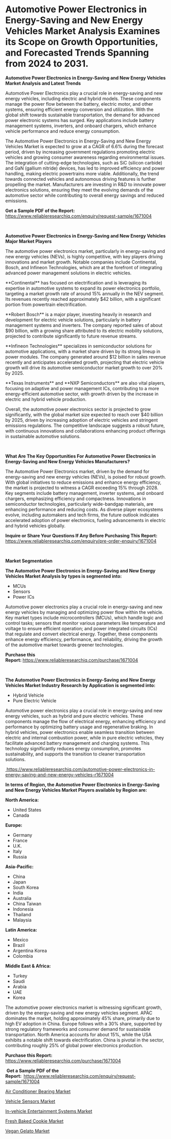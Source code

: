 <p><h1>Automotive Power Electronics in Energy-Saving and New Energy Vehicles Market Analysis Examines its Scope on Growth Opportunities, and Forecasted Trends Spanning from 2024 to 2031.</h1></p><p><strong>Automotive Power Electronics in Energy-Saving and New Energy Vehicles Market Analysis and Latest Trends</strong></p>
<p><p>Automotive Power Electronics play a crucial role in energy-saving and new energy vehicles, including electric and hybrid models. These components manage the power flow between the battery, electric motor, and other systems, ensuring efficient energy conversion and utilization. With the global shift towards sustainable transportation, the demand for advanced power electronic systems has surged. Key applications include battery management systems, inverters, and onboard chargers, which enhance vehicle performance and reduce energy consumption.</p><p>The Automotive Power Electronics in Energy-Saving and New Energy Vehicles Market is expected to grow at a CAGR of 6.6% during the forecast period, driven by increasing government regulations promoting electric vehicles and growing consumer awareness regarding environmental issues. The integration of cutting-edge technologies, such as SiC (silicon carbide) and GaN (gallium nitride) devices, has led to improved efficiency and power handling, making electric powertrains more viable. Additionally, the trend towards connected vehicles and autonomous driving features is further propelling the market. Manufacturers are investing in R&D to innovate power electronics solutions, ensuring they meet the evolving demands of the automotive sector while contributing to overall energy savings and reduced emissions.</p></p>
<p><strong>Get a Sample PDF of the Report:&nbsp;</strong> <a href="https://www.reliableresearchiq.com/enquiry/request-sample/1671004?utm_campaign=1124&utm_medium=2&utm_source=Github&utm_content=ia&utm_term=09102024&utm_id=automotive-power-electronics-in-energy-saving-and-new-energy-vehicles">https://www.reliableresearchiq.com/enquiry/request-sample/1671004</a></p>
<p>&nbsp;</p>
<p><strong>Automotive Power Electronics in Energy-Saving and New Energy Vehicles Major Market Players</strong></p>
<p><p>The automotive power electronics market, particularly in energy-saving and new energy vehicles (NEVs), is highly competitive, with key players driving innovations and market growth. Notable companies include Continental, Bosch, and Infineon Technologies, which are at the forefront of integrating advanced power management solutions in electric vehicles.</p><p>**Continental** has focused on electrification and is leveraging its expertise in automotive systems to expand its power electronics portfolio, targeting a market growth rate of around 15% annually in the NEV segment. Its revenues recently reached approximately $42 billion, with a significant portion from powertrain electrification.</p><p>**Robert Bosch** is a major player, investing heavily in research and development for electric vehicle solutions, particularly in battery management systems and inverters. The company reported sales of about $90 billion, with a growing share attributed to its electric mobility solutions, projected to contribute significantly to future revenue streams.</p><p>**Infineon Technologies** specializes in semiconductor solutions for automotive applications, with a market share driven by its strong lineup in power modules. The company generated around $12 billion in sales revenue recently and anticipates accelerated growth, projecting that electric vehicle growth will drive its automotive semiconductor market growth to over 20% by 2025.</p><p>**Texas Instruments** and **NXP Semiconductors** are also vital players, focusing on adaptive and power management ICs, contributing to a more energy-efficient automotive sector, with growth driven by the increase in electric and hybrid vehicle production. </p><p>Overall, the automotive power electronics sector is projected to grow significantly, with the global market size expected to reach over $40 billion by 2025, driven by increasing adoption of electric vehicles and stringent emissions regulations. The competitive landscape suggests a robust future, with continuous innovations and collaborations enhancing product offerings in sustainable automotive solutions.</p></p>
<p>&nbsp;</p>
<p><strong>What Are The Key Opportunities For Automotive Power Electronics in Energy-Saving and New Energy Vehicles Manufacturers?</strong></p>
<p><p>The Automotive Power Electronics market, driven by the demand for energy-saving and new energy vehicles (NEVs), is poised for robust growth. With global initiatives to reduce emissions and enhance energy efficiency, the market is projected to witness a CAGR exceeding 15% through 2028. Key segments include battery management, inverter systems, and onboard chargers, emphasizing efficiency and compactness. Innovations in semiconductor technologies, particularly wide-bandgap materials, are enhancing performance and reducing costs. As diverse player ecosystems evolve, including automakers and tech firms, the future outlook indicates accelerated adoption of power electronics, fueling advancements in electric and hybrid vehicles globally.</p></p>
<p><strong>Inquire or Share Your Questions If Any Before Purchasing This Report:</strong> <a href="https://www.reliableresearchiq.com/enquiry/pre-order-enquiry/1671004?utm_campaign=1124&utm_medium=2&utm_source=Github&utm_content=ia&utm_term=09102024&utm_id=automotive-power-electronics-in-energy-saving-and-new-energy-vehicles">https://www.reliableresearchiq.com/enquiry/pre-order-enquiry/1671004</a></p>
<p>&nbsp;</p>
<p><strong>Market Segmentation</strong></p>
<p><strong>The Automotive Power Electronics in Energy-Saving and New Energy Vehicles Market Analysis by types is segmented into:</strong></p>
<p><ul><li>MCUs</li><li>Sensors</li><li>Power ICs</li></ul></p>
<p><p>Automotive power electronics play a crucial role in energy-saving and new energy vehicles by managing and optimizing power flow within the vehicle. Key market types include microcontrollers (MCUs), which handle logic and control tasks; sensors that monitor various parameters like temperature and voltage to ensure efficient operation; and power integrated circuits (ICs) that regulate and convert electrical energy. Together, these components enhance energy efficiency, performance, and reliability, driving the growth of the automotive market towards greener technologies.</p></p>
<p><strong>Purchase this Report:&nbsp;</strong><a href="https://www.reliableresearchiq.com/purchase/1671004?utm_campaign=1124&utm_medium=2&utm_source=Github&utm_content=ia&utm_term=09102024&utm_id=automotive-power-electronics-in-energy-saving-and-new-energy-vehicles">https://www.reliableresearchiq.com/purchase/1671004</a></p>
<p>&nbsp;</p>
<p><strong>The Automotive Power Electronics in Energy-Saving and New Energy Vehicles Market Industry Research by Application is segmented into:</strong></p>
<p><ul><li>Hybrid Vehicle</li><li>Pure Electric Vehicle</li></ul></p>
<p><p>Automotive power electronics play a crucial role in energy-saving and new energy vehicles, such as hybrid and pure electric vehicles. These components manage the flow of electrical energy, enhancing efficiency and performance by optimizing battery usage and regenerative braking. In hybrid vehicles, power electronics enable seamless transition between electric and internal combustion power, while in pure electric vehicles, they facilitate advanced battery management and charging systems. This technology significantly reduces energy consumption, promotes sustainability, and supports the transition to cleaner transportation solutions.</p></p>
<p><a href="https://www.reliableresearchiq.com/automotive-power-electronics-in-energy-saving-and-new-energy-vehicles-r1671004?utm_campaign=1124&utm_medium=2&utm_source=Github&utm_content=ia&utm_term=09102024&utm_id=automotive-power-electronics-in-energy-saving-and-new-energy-vehicles">&nbsp;https://www.reliableresearchiq.com/automotive-power-electronics-in-energy-saving-and-new-energy-vehicles-r1671004</a></p>
<p><strong>In terms of Region, the Automotive Power Electronics in Energy-Saving and New Energy Vehicles Market Players available by Region are:</strong></p>
<p>
    <p> <strong> North America: </strong>
        <ul>
            <li>United States</li>
            <li>Canada</li>
        </ul>
        </p> 
    <p> <strong> Europe: </strong>
        <ul>
            <li>Germany</li>
            <li>France</li>
            <li>U.K.</li>
            <li>Italy</li>
            <li>Russia</li>
        </ul>
        </p> 
    <p> <strong> Asia-Pacific: </strong>
        <ul>
            <li>China</li>
            <li>Japan</li>
            <li>South Korea</li>
            <li>India</li>
            <li>Australia</li>
            <li>China Taiwan</li>
            <li>Indonesia</li>
            <li>Thailand</li>
            <li>Malaysia</li>
        </ul>
        </p> 
    <p> <strong> Latin America: </strong>
        <ul>
            <li>Mexico</li>
            <li>Brazil</li>
            <li>Argentina Korea</li>
            <li>Colombia</li>
        </ul>
        </p> 
    <p> <strong> Middle East & Africa: </strong>
        <ul>
            <li>Turkey</li>
            <li>Saudi</li>
            <li>Arabia</li>
            <li>UAE</li>
            <li>Korea</li>
        </ul>
    </p>
    </p>
<p><p>The automotive power electronics market is witnessing significant growth, driven by the energy-saving and new energy vehicles segment. APAC dominates the market, holding approximately 45% share, primarily due to high EV adoption in China. Europe follows with a 30% share, supported by strong regulatory frameworks and consumer demand for sustainable transportation. North America accounts for about 15%, while the USA exhibits a notable shift towards electrification. China is pivotal in the sector, contributing roughly 25% of global power electronics production.</p></p>
<p><strong>Purchase this Report: </strong><a href="https://www.reliableresearchiq.com/purchase/1671004?utm_campaign=1124&utm_medium=2&utm_source=Github&utm_content=ia&utm_term=09102024&utm_id=automotive-power-electronics-in-energy-saving-and-new-energy-vehicles">https://www.reliableresearchiq.com/purchase/1671004</a></p>
<p>&nbsp;<strong>Get a Sample PDF of the Report:&nbsp;&nbsp;</strong><a href="https://www.reliableresearchiq.com/enquiry/request-sample/1671004?utm_campaign=1124&utm_medium=2&utm_source=Github&utm_content=ia&utm_term=09102024&utm_id=automotive-power-electronics-in-energy-saving-and-new-energy-vehicles">https://www.reliableresearchiq.com/enquiry/request-sample/1671004</a></p>
<p><strong></strong></p>
<p><p><a href="https://www.linkedin.com/pulse/global-air-conditioner-bearing-market-exploring-share-trends-ur6ge?utm_campaign=1124&utm_medium=2&utm_source=Github&utm_content=ia&utm_term=09102024&utm_id=automotive-power-electronics-in-energy-saving-and-new-energy-vehicles">Air Conditioner Bearing Market</a></p><p><a href="https://github.com/tomasa8xtkvotaw/Market-Research-Report-List-1/blob/main/vehicle-sensors-market.md?utm_campaign=1124&utm_medium=2&utm_source=Github&utm_content=ia&utm_term=09102024&utm_id=automotive-power-electronics-in-energy-saving-and-new-energy-vehicles">Vehicle Sensors Market</a></p><p><a href="https://github.com/bansebnspene3/Market-Research-Report-List-1/blob/main/in-vehicle-entertainment-systems-market.md?utm_campaign=1124&utm_medium=2&utm_source=Github&utm_content=ia&utm_term=09102024&utm_id=automotive-power-electronics-in-energy-saving-and-new-energy-vehicles">In-vehicle Entertainment Systems Market</a></p><p><a href="https://issuu.com/reportprime-2/docs/fresh-baked-cookie-market-size-2030_8065ed494895eb?utm_campaign=1124&utm_medium=2&utm_source=Github&utm_content=ia&utm_term=09102024&utm_id=automotive-power-electronics-in-energy-saving-and-new-energy-vehicles">Fresh Baked Cookie Market</a></p><p><a href="https://issuu.com/reportprime-2/docs/vegan-gelato-market-size-2030.pptx_d5e91b46754103?utm_campaign=1124&utm_medium=2&utm_source=Github&utm_content=ia&utm_term=09102024&utm_id=automotive-power-electronics-in-energy-saving-and-new-energy-vehicles">Vegan Gelato Market</a></p></p>